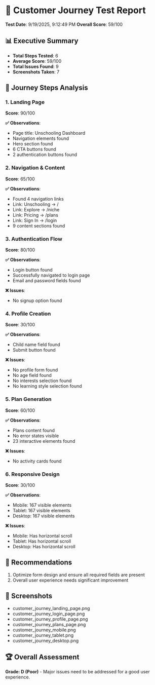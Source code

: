 # 🚀 Customer Journey Test Report

**Test Date**: 9/19/2025, 9:12:49 PM
**Overall Score**: 59/100

## 📊 Executive Summary

- **Total Steps Tested**: 6
- **Average Score**: 59/100
- **Total Issues Found**: 9
- **Screenshots Taken**: 7

## 🎯 Journey Steps Analysis

### 1. Landing Page
**Score**: 90/100

**✅ Observations**:
- Page title: Unschooling Dashboard
- Navigation elements found
- Hero section found
- 6 CTA buttons found
- 2 authentication buttons found

### 2. Navigation & Content
**Score**: 65/100

**✅ Observations**:
- Found 4 navigation links
- Link: Unschooling -> /
- Link: Explore -> /niche
- Link: Pricing -> /plans
- Link: Sign In -> /login
- 9 content sections found

### 3. Authentication Flow
**Score**: 80/100

**✅ Observations**:
- Login button found
- Successfully navigated to login page
- Email and password fields found

**❌ Issues**:
- No signup option found

### 4. Profile Creation
**Score**: 30/100

**✅ Observations**:
- Child name field found
- Submit button found

**❌ Issues**:
- No profile form found
- No age field found
- No interests selection found
- No learning style selection found

### 5. Plan Generation
**Score**: 60/100

**✅ Observations**:
- Plans content found
- No error states visible
- 23 interactive elements found

**❌ Issues**:
- No activity cards found

### 6. Responsive Design
**Score**: 30/100

**✅ Observations**:
- Mobile: 167 visible elements
- Tablet: 167 visible elements
- Desktop: 167 visible elements

**❌ Issues**:
- Mobile: Has horizontal scroll
- Tablet: Has horizontal scroll
- Desktop: Has horizontal scroll

## 🎯 Recommendations

1. Optimize form design and ensure all required fields are present
2. Overall user experience needs significant improvement

## 📸 Screenshots

- customer_journey_landing_page.png
- customer_journey_login_page.png
- customer_journey_profile_page.png
- customer_journey_plans_page.png
- customer_journey_mobile.png
- customer_journey_tablet.png
- customer_journey_desktop.png

## 🏆 Overall Assessment

**Grade: D (Poor)** - Major issues need to be addressed for a good user experience.
